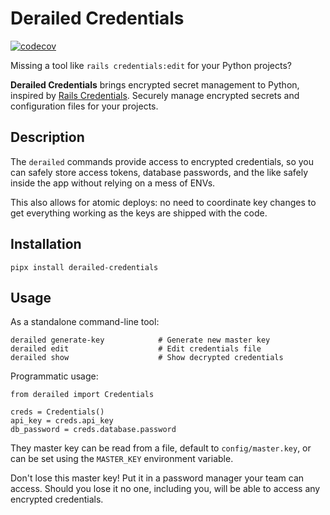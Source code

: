 # Derailed Credentials

[![codecov](https://codecov.io/gh/dapicester/derailed-credentials/graph/badge.svg?token=SL8S6G7S4N)](https://codecov.io/gh/dapicester/derailed-credentials)

Missing a tool like `rails credentials:edit` for your Python projects?

**Derailed Credentials** brings encrypted secret management to Python,
inspired by [Rails Credentials](https://guides.rubyonrails.org/security.html#custom-credentials).
Securely manage encrypted secrets and configuration files for your projects.

## Description

The `derailed` commands provide access to encrypted credentials,
so you can safely store access tokens, database passwords, and the like
safely inside the app without relying on a mess of ENVs.

This also allows for atomic deploys: no need to coordinate key changes
to get everything working as the keys are shipped with the code.

## Installation

    pipx install derailed-credentials

## Usage

As a standalone command-line tool:

    derailed generate-key            # Generate new master key
    derailed edit                    # Edit credentials file
    derailed show                    # Show decrypted credentials

Programmatic usage:

    from derailed import Credentials

    creds = Credentials()
    api_key = creds.api_key
    db_password = creds.database.password

They master key can be read from a file, default to `config/master.key`, or
can be set using the `MASTER_KEY` environment variable.

Don't lose this master key! Put it in a password manager your team can access.
Should you lose it no one, including you, will be able to access any encrypted
credentials.
